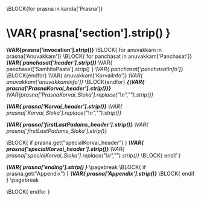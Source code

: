 \BLOCK{for prasna in kanda['Prasna']}
# \VAR{ prasna['section'].strip() }  #
**\VAR{prasna['invocation'].strip()}**
\BLOCK{ for anuvakkam in prasna['Anuvakkam']}
\BLOCK{ for panchasat in anuvakkam['Panchasat']}
***\VAR{ panchasat['header'].strip()}***
\VAR{ panchasat['SamhitaPaata'].strip() } _\VAR{ panchasat['panchasatInfo']}_ 
\BLOCK{endfor}
\VAR{ anuvakkam['KorvaiInfo']} _\VAR{ anuvakkam['anuvakkamInfo']}_
\BLOCK{endfor}
***{\VAR{ prasna['PrasnaKorvai_header'].strip()}}***
_\VAR{prasna['PrasnaKorvai_Sloka'].replace("\n","").strip()}_

***\VAR{ prasna['Korvai_header'].strip()}***
_\VAR{ prasna['Korvai_Sloka'].replace("\n","").strip()}_

***\VAR{ prasna['firstLastPadams_header'].strip()}***
_\VAR{ prasna['firstLastPadams_Sloka'].strip()}_

\BLOCK{ if prasna.get("specialKorvai_header") }
***\VAR{ prasna['specialKorvai_header'].strip()}***
_\VAR{ prasna['specialKorvai_Sloka'].replace("\n","").strip()}_
\BLOCK{ endif }

***\VAR{ prasna['ending'].strip() }***
\pagebreak
\BLOCK{ if prasna.get("Appendix") }
***\VAR{ prasna['Appendix'].strip()}***
\BLOCK{ endif }
\pagebreak
        
\BLOCK{ endfor }


